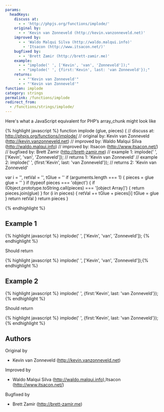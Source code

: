 ```yaml
---
params:
  headKeys:
    discuss at:
      - - 'http://phpjs.org/functions/implode/'
    original by:
      - - 'Kevin van Zonneveld (http://kevin.vanzonneveld.net)'
    improved by:
      - - 'Waldo Malqui Silva (http://waldo.malqui.info)'
        - 'Itsacon (http://www.itsacon.net/)'
    bugfixed by:
      - - 'Brett Zamir (http://brett-zamir.me)'
    example:
      - - "implode(' ', ['Kevin', 'van', 'Zonneveld']);"
      - - "implode(' ', {first:'Kevin', last: 'van Zonneveld'});"
    returns:
      - - "'Kevin van Zonneveld'"
      - - "'Kevin van Zonneveld'"
function: implode
category: strings
permalink: /functions/implode
redirect_from:
  - /functions/strings/implode/
---
```


<!-- WARNING! This file is auto generated by `npm run web:inject`, do not edit by hand -->

Here's what a JavaScript equivalent for PHP’s array_chunk might look like

{% highlight javascript %}
function implode (glue, pieces) {
  //  discuss at: http://phpjs.org/functions/implode/
  // original by: Kevin van Zonneveld (http://kevin.vanzonneveld.net)
  // improved by: Waldo Malqui Silva (http://waldo.malqui.info)
  // improved by: Itsacon (http://www.itsacon.net/)
  // bugfixed by: Brett Zamir (http://brett-zamir.me)
  //   example 1: implode(' ', ['Kevin', 'van', 'Zonneveld']);
  //   returns 1: 'Kevin van Zonneveld'
  //   example 2: implode(' ', {first:'Kevin', last: 'van Zonneveld'});
  //   returns 2: 'Kevin van Zonneveld'

  var i = '',
    retVal = '',
    tGlue = ''
  if (arguments.length === 1) {
    pieces = glue
    glue = ''
  }
  if (typeof pieces === 'object') {
    if (Object.prototype.toString.call(pieces) === '[object Array]') {
      return pieces.join(glue)
    }
    for (i in pieces) {
      retVal += tGlue + pieces[i]
      tGlue = glue
    }
    return retVal
  }
  return pieces
}

{% endhighlight %}

## Example 1

{% highlight javascript %}
implode(' ', ['Kevin', 'van', 'Zonneveld']);
{% endhighlight %}

Should return

{% highlight javascript %}
implode(' ', ['Kevin', 'van', 'Zonneveld']);{% endhighlight %}

## Example 2

{% highlight javascript %}
implode(' ', {first:'Kevin', last: 'van Zonneveld'});
{% endhighlight %}

Should return

{% highlight javascript %}
implode(' ', {first:'Kevin', last: 'van Zonneveld'});{% endhighlight %}


## Authors


Original by

- Kevin van Zonneveld (http://kevin.vanzonneveld.net)


Improved by

- Waldo Malqui Silva (http://waldo.malqui.info),Itsacon (http://www.itsacon.net/)


Bugfixed by

- Brett Zamir (http://brett-zamir.me)

